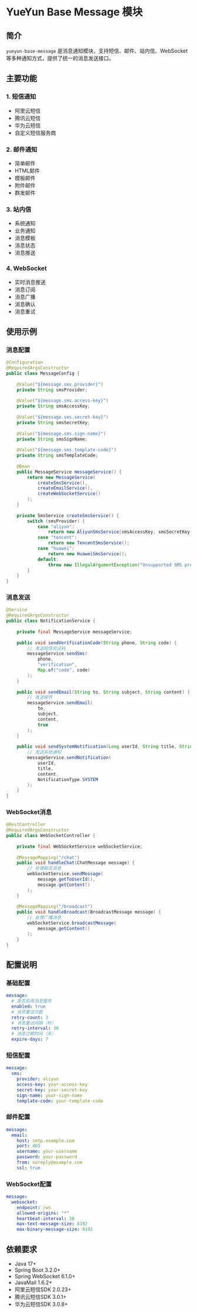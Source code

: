 # YueYun Base Message 模块

## 简介
`yueyun-base-message` 是消息通知模块，支持短信、邮件、站内信、WebSocket等多种通知方式，提供了统一的消息发送接口。

## 主要功能

### 1. 短信通知
- 阿里云短信
- 腾讯云短信
- 华为云短信
- 自定义短信服务商

### 2. 邮件通知
- 简单邮件
- HTML邮件
- 模板邮件
- 附件邮件
- 群发邮件

### 3. 站内信
- 系统通知
- 业务通知
- 消息模板
- 消息状态
- 消息推送

### 4. WebSocket
- 实时消息推送
- 消息订阅
- 消息广播
- 消息确认
- 消息重试

## 使用示例

### 消息配置
```java
@Configuration
@RequiredArgsConstructor
public class MessageConfig {
    
    @Value("${message.sms.provider}")
    private String smsProvider;
    
    @Value("${message.sms.access-key}")
    private String smsAccessKey;
    
    @Value("${message.sms.secret-key}")
    private String smsSecretKey;
    
    @Value("${message.sms.sign-name}")
    private String smsSignName;
    
    @Value("${message.sms.template-code}")
    private String smsTemplateCode;
    
    @Bean
    public MessageService messageService() {
        return new MessageService(
            createSmsService(),
            createEmailService(),
            createWebSocketService()
        );
    }
    
    private SmsService createSmsService() {
        switch (smsProvider) {
            case "aliyun":
                return new AliyunSmsService(smsAccessKey, smsSecretKey, smsSignName, smsTemplateCode);
            case "tencent":
                return new TencentSmsService();
            case "huawei":
                return new HuaweiSmsService();
            default:
                throw new IllegalArgumentException("Unsupported SMS provider: " + smsProvider);
        }
    }
}
```

### 消息发送
```java
@Service
@RequiredArgsConstructor
public class NotificationService {
    
    private final MessageService messageService;
    
    public void sendVerificationCode(String phone, String code) {
        // 发送短信验证码
        messageService.sendSms(
            phone,
            "verification",
            Map.of("code", code)
        );
    }
    
    public void sendEmail(String to, String subject, String content) {
        // 发送邮件
        messageService.sendEmail(
            to,
            subject,
            content,
            true
        );
    }
    
    public void sendSystemNotification(Long userId, String title, String content) {
        // 发送系统通知
        messageService.sendNotification(
            userId,
            title,
            content,
            NotificationType.SYSTEM
        );
    }
}
```

### WebSocket消息
```java
@RestController
@RequiredArgsConstructor
public class WebSocketController {
    
    private final WebSocketService webSocketService;
    
    @MessageMapping("/chat")
    public void handleChat(ChatMessage message) {
        // 处理聊天消息
        webSocketService.sendMessage(
            message.getToUserId(),
            message.getContent()
        );
    }
    
    @MessageMapping("/broadcast")
    public void handleBroadcast(BroadcastMessage message) {
        // 处理广播消息
        webSocketService.broadcastMessage(
            message.getContent()
        );
    }
}
```

## 配置说明

### 基础配置
```yaml
message:
  # 是否启用消息服务
  enabled: true
  # 消息重试次数
  retry-count: 3
  # 消息重试间隔（秒）
  retry-interval: 30
  # 消息过期时间（天）
  expire-days: 7
```

### 短信配置
```yaml
message:
  sms:
    provider: aliyun
    access-key: your-access-key
    secret-key: your-secret-key
    sign-name: your-sign-name
    template-code: your-template-code
```

### 邮件配置
```yaml
message:
  email:
    host: smtp.example.com
    port: 465
    username: your-username
    password: your-password
    from: noreply@example.com
    ssl: true
```

### WebSocket配置
```yaml
message:
  websocket:
    endpoint: /ws
    allowed-origins: "*"
    heartbeat-interval: 30
    max-text-message-size: 8192
    max-binary-message-size: 8192
```

## 依赖要求
- Java 17+
- Spring Boot 3.2.0+
- Spring WebSocket 6.1.0+
- JavaMail 1.6.2+
- 阿里云短信SDK 2.0.23+
- 腾讯云短信SDK 3.0.1+
- 华为云短信SDK 3.0.8+ 